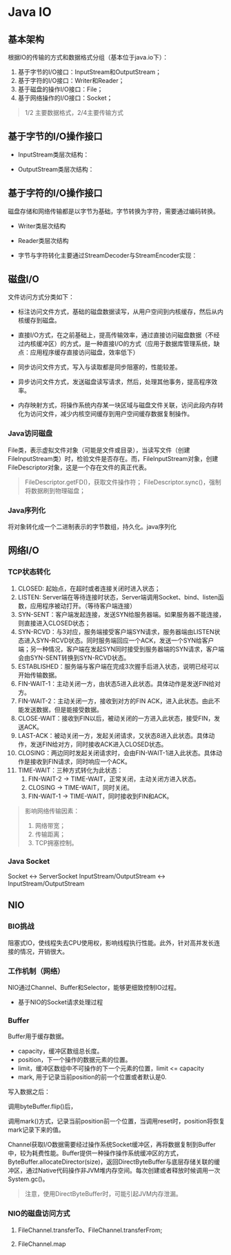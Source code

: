 # Java IO
## 基本架构
根据IO的传输的方式和数据格式分组（基本位于java.io下）：
1. 基于字节的I/O接口：InputStream和OutputStream；
2. 基于字符的I/O接口：Writer和Reader；
3. 基于磁盘的操作I/O接口：File；
4. 基于网络操作的I/O接口：Socket；
> 1/2 主要数据格式，2/4主要传输方式

## 基于字节的I/O操作接口
- InputStream类层次结构：


- OutputStream类层次结构：


## 基于字符的I/O操作接口
磁盘存储和网络传输都是以字节为基础，字节转换为字符，需要通过编码转换。
- Writer类层次结构

- Reader类层次结构


- 字节与字符转化主要通过StreamDecoder与StreamEncoder实现：


## 磁盘I/O
文件访问方式分类如下：
- 标注访问文件方式，基础的磁盘数据读写，从用户空间到内核缓存，然后从内核缓存到磁盘。


- 直接I/O方式，在之前基础上，提高传输效率，通过直接访问磁盘数据（不经过内核缓冲区）的方式，是一种直接I/O的方式（应用于数据库管理系统，缺点：应用程序缓存直接访问磁盘，效率低下）

- 同步访问文件方式，写入与读取都是同步阻塞的，性能较差。

- 异步访问文件方式，发送磁盘读写请求，然后，处理其他事务，提高程序效率。

- 内存映射方式，将操作系统内存某一块区域与磁盘文件关联，访问此段内存转化为访问文件，减少内核空间缓存到用户空间缓存数据复制操作。

### Java访问磁盘
File类，表示虚拟文件对象（可能是文件或目录），当读写文件（创建FileInputStream类）时，检验文件是否存在。而，FileInputStream对象，创建FileDescriptor对象，这是一个存在文件的真正代表。
> FileDescriptor.getFD()，获取文件操作符；
> FileDescriptor.sync()，强制将数据刷到物理磁盘；


### Java序列化
将对象转化成一个二进制表示的字节数组，持久化。java序列化

## 网络I/O
### TCP状态转化


1. CLOSED: 起始点，在超时或者连接关闭时进入状态；
2. LISTEN: Server端在等待连接时状态，Server端调用Socket、bind、listen函数，应用程序被动打开。（等待客户端连接）
3. SYN-SENT：客户端发起连接，发送SYN给服务器端。如果服务器不能连接，则直接进入CLOSED状态；
4. SYN-RCVD：与3对应，服务端接受客户端SYN请求，服务器端由LISTEN状态进入SYN-RCVD状态。同时服务端回应一个ACK，发送一个SYN给客户端；另一种情况，客户端在发起SYN同时接受到服务器端的SYN请求，客户端会由SYN-SENT转换到SYN-RCVD状态。
5. ESTABLISHED：服务端与客户端在完成3次握手后进入状态，说明已经可以开始传输数据。
6. FIN-WAIT-1：主动关闭一方，由状态5进入此状态。具体动作是发送FIN给对方。
7. FIN-WAIT-2：主动关闭一方，接收到对方的FIN ACK，进入此状态。由此不能发送数据，但是能接受数据。
8. CLOSE-WAIT：接收到FIN以后，被动关闭的一方进入此状态，接受FIN，发送ACK。
9. LAST-ACK：被动关闭一方，发起关闭请求，又状态8进入此状态。具体动作，发送FIN给对方，同时接收ACK进入CLOSED状态。
10. CLOSING：两边同时发起关闭请求时，会由FIN-WAIT-1进入此状态。具体动作是接收到FIN请求，同时响应一个ACK。
11. TIME-WAIT：三种方式转化为此状态：
    1. FIN-WAIT-2 -> TIME-WAIT，正常关闭，主动关闭方进入状态。
    2. CLOSING -> TIME-WAIT，同时关闭。
    3. FIN-WAIT-1 -> TIME-WAIT，同时接收到FIN和ACK。
    
> 影响网络传输因素：
> 1. 网络带宽；
> 2. 传输距离；
> 3. TCP拥塞控制。

### Java Socket
Socket <-> ServerSocket
InputStream/OutputStream <-> InputStream/OutputStream

## NIO
### BIO挑战
阻塞式IO，使线程失去CPU使用权，影响线程执行性能。此外，针对高并发长连接的情况，开销很大。

### 工作机制（网络）
NIO通过Channel、Buffer和Selector，能够更细致控制IO过程。


- 基于NIO的Socket请求处理过程



### Buffer
Buffer用于缓存数据。
- capacity，缓冲区数组总长度。
- position，下一个操作的数据元素的位置。
- limit，缓冲区数组中不可操作的下一个元素的位置，limit <= capacity
- mark, 用于记录当前position的前一个位置或者默认是0.

写入数据之后：

调用byteBuffer.flip()后，

调用mark()方式，记录当前position前一个位置，当调用reset时，position将恢复mark记录下来的值。

Channel获取I/O数据需要经过操作系统Socket缓冲区，再将数据复制到Buffer中，较为耗费性能。Buffer提供一种操作操作系统缓冲区的方式，ByteBuffer.allocateDirector(size)，返回DirectByteBuffer与底层存储关联的缓冲区，通过Native代码操作非JVM堆内存空间。每次创建或者释放时候调用一次System.gc()。
> 注意，使用DirectByteBuffer时，可能引起JVM内存泄漏。

### NIO的磁盘访问方式
1. FileChannel.transferTo、FileChannel.transferFrom;



2. FileChannel.map





